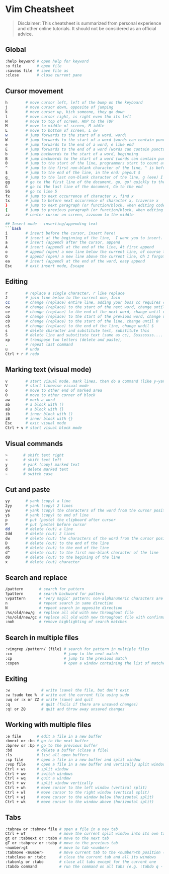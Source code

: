 # Vim Cheatsheet

>Disclaimer: This cheatsheet is summarized from personal experience and other online tutorials. It should not be considered as an official advice.

## Global
```bash
:help keyword # open help for keyword
:o file       # open file
:saveas file  # save file as
:close        # close current pane
```

## Cursor movement
```bash
h        # move cursor left, left of the bump on the keyboard
j        # move cursor down, opposite of jumping
k        # move cursor up, kick someone, they go down
l        # move cursor right, is right even tho its left 
H        # move to top of screen, HOP to the TOP
M        # move to middle of screen, M iddle
L        # move to bottom of screen, L ow
w        # jump forwards to the start of a word, word!
W        # jump forwards to the start of a word (words can contain punctuation), Word after . is capital
e        # jump forwards to the end of a word, e like end
E        # jump forwards to the end of a word (words can contain punctuation), End efter . is capital 
b        # jump backwards to the start of a word, beginning
B        # jump backwards to the start of a word (words can contain punctuation), Beginning after . is capital
0        # jump to the start of the line, programmers start to count at 0
^        # jump to the first non-blank character of the line, ^ is before the 1 on the keyboard 
$        # jump to the end of the line, in the end: payout $
g_       # jump to the last non-blank character of the line, g (eee) I forgot something
gg       # go to the first line of the document, go, go! quickly to the top!
G        # go to the last line of the document, Go to the end 
5G       # go to line 5
fx       # jump to next occurrence of character x, find x
tx       # jump to before next occurrence of character x, traverse x
}        # jump to next paragraph (or function/block, when editing code), wrap it!
{        # jump to previous paragraph (or function/block, when editing code), begin of wrap
zz       # center cursor on screen, zzzooom to the middle 

## Insert mode - inserting/appending text
```bash
i        # insert before the cursor, insert here!
I        # insert at the beginning of the line,  I want you to insert.
a        # insert (append) after the cursor, append 
A        # insert (append) at the end of the line, At first append
o        # append (open) a new line below the current line, of course theres more
O        # append (open) a new line above the current line, Oh I forgot!
ea       # insert (append) at the end of the word, easy append
Esc      # exit insert mode, Escape
```

## Editing
```bash
r        # replace a single character, r like replace
J        # join line below to the current one, Join 
cc       # change (replace) entire line, adding your boss cc requires changes
cw       # change (replace) to the start of the next word, change until word 
ce       # change (replace) to the end of the next word, change until end of word 
cb       # change (replace) to the start of the previous word, change until beginning
c0       # change (replace) to the start of the line, change until 0 
c$       # change (replace) to the end of the line, change undil $ 
s        # delete character and substitute text, substitute this
S        # delete line and substitute text (same as cc), Sssssssss.... booom!
xp       # transpose two letters (delete and paste), 
.        # repeat last command
u        # undo
Ctrl + r # redo
```

## Marking text (visual mode)
```bash
v        # start visual mode, mark lines, then do a command (like y-yank)
V        # start linewise visual mode
o        # move to other end of marked area
O        # move to other corner of block
aw       # mark a word
ab       # a block with ()
aB       # a block with {}
ib       # inner block with ()
iB       # inner block with {}
Esc      # exit visual mode
Ctrl + v # start visual block mode
```

## Visual commands
```bash
>       # shift text right
<       # shift text left
y       # yank (copy) marked text
d       # delete marked text
~       # switch case
```

## Cut and paste
```bash
yy       # yank (copy) a line
2yy      # yank (copy) 2 lines
yw       # yank (copy) the characters of the word from the cursor position to the start of the next word
y$       # yank (copy) to end of line
p        # put (paste) the clipboard after cursor
P        # put (paste) before cursor
dd       # delete (cut) a line
2dd      # delete (cut) 2 lines
dw       # delete (cut) the characters of the word from the cursor position to the start of the next word
D        # delete (cut) to the end of the line
d$       # delete (cut) to the end of the line
d^       # delete (cut) to the first non-blank character of the line
d0       # delete (cut) to the begining of the line
x        # delete (cut) character
```

## Search and replace
```bash
/pattern       # search for pattern
?pattern       # search backward for pattern
\vpattern      # 'very magic' pattern: non-alphanumeric characters are interpreted as special regex symbols (no escaping needed)
n              # repeat search in same direction
N              # repeat search in opposite direction
:%s/old/new/g  # replace all old with new throughout file
:%s/old/new/gc # replace all old with new throughout file with confirmations
:noh           # remove highlighting of search matches
```

## Search in multiple files
```bash
:vimgrep /pattern/ {file} # search for pattern in multiple files
:cn                       # jump to the next match
:cp                       # jump to the previous match
:copen                    # open a window containing the list of matches
```

## Exiting
```bash
:w              # write (save) the file, but don't exit
:w !sudo tee %  # write out the current file using sudo
:wq or :x or ZZ # write (save) and quit
:q              # quit (fails if there are unsaved changes)
:q! or ZQ       # quit and throw away unsaved changes
```

## Working with multiple files
```bash
:e file       # edit a file in a new buffer
:bnext or :bn # go to the next buffer
:bprev or :bp # go to the previous buffer
:bd           # delete a buffer (close a file)
:ls           # list all open buffers
:sp file      # open a file in a new buffer and split window
:vsp file     # open a file in a new buffer and vertically split window
Ctrl + ws     # split window
Ctrl + ww     # switch windows
Ctrl + wq     # quit a window
Ctrl + wv     # split window vertically
Ctrl + wh     # move cursor to the left window (vertical split)
Ctrl + wl     # move cursor to the right window (vertical split)
Ctrl + wj     # move cursor to the window below (horizontal split)
Ctrl + wk     # move cursor to the window above (horizontal split)
```

## Tabs
```bash
:tabnew or :tabnew file # open a file in a new tab
Ctrl + wT               # move the current split window into its own tab
gt or :tabnext or :tabn # move to the next tab
gT or :tabprev or :tabp # move to the previous tab
<number>gt              # move to tab <number>
:tabmove <number>       # move current tab to the <number>th position (indexed from 0)
:tabclose or :tabc      # close the current tab and all its windows
:tabonly or :tabo       # close all tabs except for the current one
:tabdo command          # run the command on all tabs (e.g. :tabdo q - closes all opened tabs)
```

